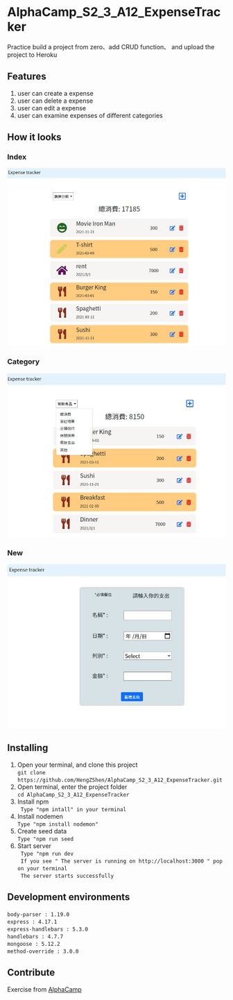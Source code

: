 # AlphaCamp_S2_3_A12_ExpenseTracker
 Practice build a project from zero、add CRUD function、 and upload the project to Heroku
 
 
 ## Features
1. user can create a expense
2. user can delete a expense
3. user can edit a expense
4. user can examine expenses of different categories
 
 ## How it looks
 
 ### Index
 ![screenshot](/public/img/index.JPG)
 ### Category
 ![screenshot](/public/img/category.JPG)
 ### New
 ![screenshot](/public/img/New.JPG)

 
 

 ## Installing
 1. Open your terminal, and clone this project <br>
 `git clone https://github.com/HengZShen/AlphaCamp_S2_3_A12_ExpenseTracker.git `
 2. Open terminal, enter the project folder  <br>
 `cd AlphaCamp_S2_3_A12_ExpenseTracker`
 3. Install npm  <br>
 ` Type "npm intall" in your terminal`
 4. Install nodemen  <br>
 ` Type "npm install nodemon" `
 5. Create seed data <br>
 ` Type "npm run seed `
 6. Start server  <br>
 ` Type "npm run dev`  <br>
  ` If you see " The server is running on http://localhost:3000 " pop on your terminal`  <br>
  ` The server starts successfully`

## Development environments
  `body-parser : 1.19.0` <br>
  `express : 4.17.1` <br>
  `express-handlebars : 5.3.0` <br>
  `handlebars : 4.7.7`<br>
  `mongoose : 5.12.2` <br>
  `method-override : 3.0.0`

  ## Contribute
  Exercise from [AlphaCamp](https://tw.alphacamp.co/)

